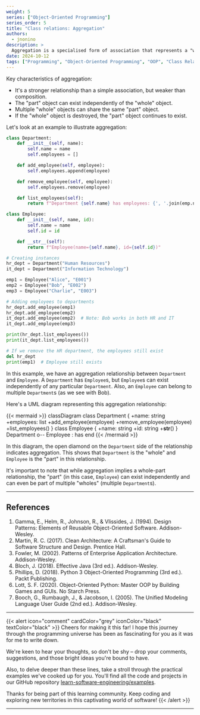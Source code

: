 ```yaml
---
weight: 5
series: ["Object-Oriented Programming"]
series_order: 5
title: "Class relations: Aggregation"
authors:
  - jnonino
description: >
  Aggregation is a specialised form of association that represents a "whole-part" or "has-a" relationship between classes. In aggregation, one class (the whole) contains references to objects of another class (the part), but the part can exist independently of the whole.
date: 2024-10-12
tags: ["Programming", "Object-Oriented Programming", "OOP", "Class Relations", "Aggregation"]
---
```


Key characteristics of aggregation:
- It's a stronger relationship than a simple association, but weaker than composition.
- The "part" object can exist independently of the "whole" object.
- Multiple "whole" objects can share the same "part" object.
- If the "whole" object is destroyed, the "part" object continues to exist.

Let's look at an example to illustrate aggregation:

```python
class Department:
    def __init__(self, name):
        self.name = name
        self.employees = []

    def add_employee(self, employee):
        self.employees.append(employee)

    def remove_employee(self, employee):
        self.employees.remove(employee)

    def list_employees(self):
        return f"Department {self.name} has employees: {', '.join(emp.name for emp in self.employees)}"

class Employee:
    def __init__(self, name, id):
        self.name = name
        self.id = id

    def __str__(self):
        return f"Employee(name={self.name}, id={self.id})"

# Creating instances
hr_dept = Department("Human Resources")
it_dept = Department("Information Technology")

emp1 = Employee("Alice", "E001")
emp2 = Employee("Bob", "E002")
emp3 = Employee("Charlie", "E003")

# Adding employees to departments
hr_dept.add_employee(emp1)
hr_dept.add_employee(emp2)
it_dept.add_employee(emp2)  # Note: Bob works in both HR and IT
it_dept.add_employee(emp3)

print(hr_dept.list_employees())
print(it_dept.list_employees())

# If we remove the HR department, the employees still exist
del hr_dept
print(emp1)  # Employee still exists
```

In this example, we have an aggregation relationship between `Department` and `Employee`. A `Department` has `Employee`s, but `Employee`s can exist independently of any particular `Department`. Also, an `Employee` can belong to multiple `Department`s (as we see with Bob).

Here's a UML diagram representing this aggregation relationship:

{{< mermaid >}}
classDiagram
    class Department {
        +name: string
        +employees: list
        +add_employee(employee)
        +remove_employee(employee)
        +list_employees()
    }
    class Employee {
        +name: string
        +id: string
        +__str__()
    }
    Department o-- Employee : has
end
{{< /mermaid >}}

In this diagram, the open diamond on the `Department` side of the relationship indicates aggregation. This shows that `Department` is the "whole" and `Employee` is the "part" in this relationship.

It's important to note that while aggregation implies a whole-part relationship, the "part" (in this case, `Employee`) can exist independently and can even be part of multiple "wholes" (multiple `Department`s).

---

## References

1. Gamma, E., Helm, R., Johnson, R., & Vlissides, J. (1994). Design Patterns: Elements of Reusable Object-Oriented Software. Addison-Wesley.
2. Martin, R. C. (2017). Clean Architecture: A Craftsman's Guide to Software Structure and Design. Prentice Hall.
3. Fowler, M. (2002). Patterns of Enterprise Application Architecture. Addison-Wesley.
4. Bloch, J. (2018). Effective Java (3rd ed.). Addison-Wesley.
5. Phillips, D. (2018). Python 3 Object-Oriented Programming (3rd ed.). Packt Publishing.
6. Lott, S. F. (2020). Object-Oriented Python: Master OOP by Building Games and GUIs. No Starch Press.
7. Booch, G., Rumbaugh, J., & Jacobson, I. (2005). The Unified Modeling Language User Guide (2nd ed.). Addison-Wesley.

---

{{< alert icon="comment" cardColor="grey" iconColor="black" textColor="black" >}}
Cheers for making it this far! I hope this journey through the programming universe has been as fascinating for you as it was for me to write down.

We're keen to hear your thoughts, so don't be shy – drop your comments, suggestions, and those bright ideas you're bound to have.

Also, to delve deeper than these lines, take a stroll through the practical examples we've cooked up for you. You'll find all the code and projects in our GitHub repository [learn-software-engineering/examples](https://github.com/learn-software-engineering/examples).

Thanks for being part of this learning community. Keep coding and exploring new territories in this captivating world of software!
{{< /alert >}}

---
